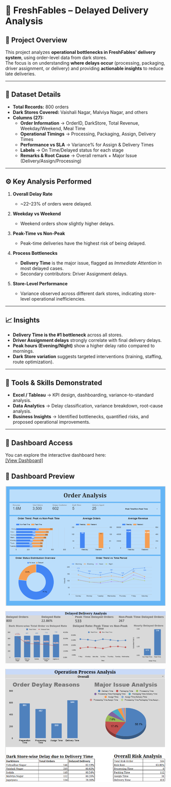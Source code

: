 # 🚚 FreshFables – Delayed Delivery Analysis

## 📝 Project Overview  
This project analyzes **operational bottlenecks in FreshFables' delivery system**, using order-level data from dark stores.  
The focus is on understanding **where delays occur** (processing, packaging, driver assignment, or delivery) and providing **actionable insights** to reduce late deliveries.

---

## 📂 Dataset Details  

- **Total Records:** 800 orders  
- **Dark Stores Covered:** Vaishali Nagar, Malviya Nagar, and others  
- **Columns (27):**
  - **Order Information** → OrderID, DarkStore, Total Revenue, Weekday/Weekend, Meal Time  
  - **Operational Timings** → Processing, Packaging, Assign, Delivery Times  
  - **Performance vs SLA** → Variance% for Assign & Delivery Times  
  - **Labels** → On Time/Delayed status for each stage  
  - **Remarks & Root Cause** → Overall remark + Major Issue (Delivery/Assign/Processing)  

---

## ⚙️ Key Analysis Performed  

1. **Overall Delay Rate**  
   - ~22–23% of orders were delayed.  

2. **Weekday vs Weekend**  
   - Weekend orders show slightly higher delays.  

3. **Peak-Time vs Non-Peak**  
   - Peak-time deliveries have the highest risk of being delayed.  

4. **Process Bottlenecks**  
   - **Delivery Time** is the major issue, flagged as *Immediate Attention* in most delayed cases.  
   - Secondary contributors: Driver Assignment delays.  

5. **Store-Level Performance**  
   - Variance observed across different dark stores, indicating store-level operational inefficiencies.  

---

## 📈 Insights  

- **Delivery Time is the #1 bottleneck** across all stores.  
- **Driver Assignment delays** strongly correlate with final delivery delays.  
- **Peak hours (Evening/Night)** show a higher delay ratio compared to mornings.  
- **Dark Store variation** suggests targeted interventions (training, staffing, route optimization).  

---

## 🚀 Tools & Skills Demonstrated  

- **Excel / Tableau** → KPI design, dashboarding, variance-to-standard analysis.  
- **Data Analytics** → Delay classification, variance breakdown, root-cause analysis.  
- **Business Insights** → Identified bottlenecks, quantified risks, and proposed operational improvements.  

---

## 🔗 Dashboard Access  

You can explore the interactive dashboard here:  
[[View Dashboard]](https://lookerstudio.google.com/u/0/reporting/e94315db-5f74-4944-a300-9dcfedd48d65/page/wA2SF)

## 📸 Dashboard Preview 

![Overview Dashboard](https://github.com/ritom0/Operation-Process-Analysis-Dashboard/blob/main/Order%20Analysis.png)


![Overview Dashboard](https://github.com/ritom0/Operation-Process-Analysis-Dashboard/blob/main/Delayed%20Delivery%20Analysis.png)

![Overview Dashboard](https://github.com/ritom0/Operation-Process-Analysis-Dashboard/blob/main/Opreation%20Process%20Analysis.png)



